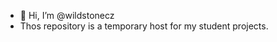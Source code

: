 - 👋 Hi, I’m @wildstonecz
- Thos repository is a temporary host for my student projects.

<!---
wildstonecz/wildstonecz is a ✨ special ✨ repository because its `README.md` (this file) appears on your GitHub profile.
You can click the Preview link to take a look at your changes.
--->
